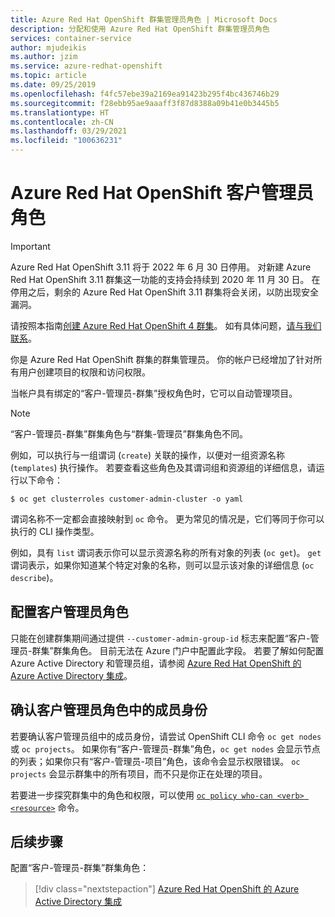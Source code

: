 ```yaml
---
title: Azure Red Hat OpenShift 群集管理员角色 | Microsoft Docs
description: 分配和使用 Azure Red Hat OpenShift 群集管理员角色
services: container-service
author: mjudeikis
ms.author: jzim
ms.service: azure-redhat-openshift
ms.topic: article
ms.date: 09/25/2019
ms.openlocfilehash: f4fc57ebe39a2169ea91423b295f4bc436746b29
ms.sourcegitcommit: f28ebb95ae9aaaff3f87d8388a09b41e0b3445b5
ms.translationtype: HT
ms.contentlocale: zh-CN
ms.lasthandoff: 03/29/2021
ms.locfileid: "100636231"
---
```

# <a name="azure-red-hat-openshift-customer-administrator-role"></a>Azure Red Hat OpenShift 客户管理员角色

> [!IMPORTANT]
> Azure Red Hat OpenShift 3.11 将于 2022 年 6 月 30 日停用。 对新建 Azure Red Hat OpenShift 3.11 群集这一功能的支持会持续到 2020 年 11 月 30 日。 在停用之后，剩余的 Azure Red Hat OpenShift 3.11 群集将会关闭，以防出现安全漏洞。
> 
> 请按照本指南[创建 Azure Red Hat OpenShift 4 群集](tutorial-create-cluster.md)。
> 如有具体问题，[请与我们联系](mailto:arofeedback@microsoft.com)。

你是 Azure Red Hat OpenShift 群集的群集管理员。 你的帐户已经增加了针对所有用户创建项目的权限和访问权限。

当帐户具有绑定的“客户-管理员-群集”授权角色时，它可以自动管理项目。

> [!Note] 
> “客户-管理员-群集”群集角色与“群集-管理员”群集角色不同。

例如，可以执行与一组谓词 (`create`) 关联的操作，以便对一组资源名称 (`templates`) 执行操作。 若要查看这些角色及其谓词组和资源组的详细信息，请运行以下命令：

`$ oc get clusterroles customer-admin-cluster -o yaml`

谓词名称不一定都会直接映射到 `oc` 命令。 更为常见的情况是，它们等同于你可以执行的 CLI 操作类型。 

例如，具有 `list` 谓词表示你可以显示资源名称的所有对象的列表 (`oc get`)。 `get` 谓词表示，如果你知道某个特定对象的名称，则可以显示该对象的详细信息 (`oc describe`)。

## <a name="configure-the-customer-administrator-role"></a>配置客户管理员角色

只能在创建群集期间通过提供 `--customer-admin-group-id` 标志来配置“客户-管理员-群集”群集角色。 目前无法在 Azure 门户中配置此字段。 若要了解如何配置 Azure Active Directory 和管理员组，请参阅 [Azure Red Hat OpenShift 的 Azure Active Directory 集成](howto-aad-app-configuration.md)。

## <a name="confirm-membership-in-the-customer-administrator-role"></a>确认客户管理员角色中的成员身份

若要确认客户管理员组中的成员身份，请尝试 OpenShift CLI 命令 `oc get nodes` 或 `oc projects`。 如果你有“客户-管理员-群集”角色，`oc get nodes` 会显示节点的列表；如果你只有“客户-管理员-项目”角色，该命令会显示权限错误。 `oc projects` 会显示群集中的所有项目，而不只是你正在处理的项目。

若要进一步探究群集中的角色和权限，可以使用 [`oc policy who-can <verb> <resource>`](https://docs.openshift.com/container-platform/3.11/admin_guide/manage_rbac.html#managing-role-bindings) 命令。

## <a name="next-steps"></a>后续步骤

配置“客户-管理员-群集”群集角色：
> [!div class="nextstepaction"]
> [Azure Red Hat OpenShift 的 Azure Active Directory 集成](howto-aad-app-configuration.md)

